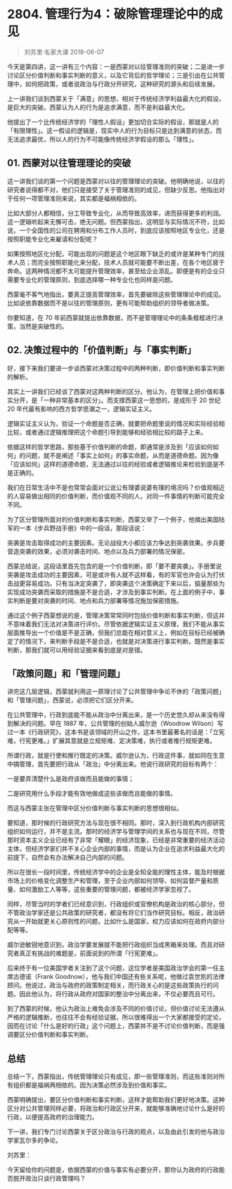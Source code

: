 # 2804. 管理行为4：破除管理理论中的成见
> 刘苏里·名家大课
2018-06-07

今天是第四讲，这一讲有三个内容：一是西蒙对以往管理准则的突破；二是进一步讨论区分价值判断和事实判断的意义，以及它背后的哲学理论；三是引出在公共管理中，如何把政策，或者说政治与行政分开研究，这种研究的源头和后续发展。

上一讲我们谈到西蒙关于「满意」的思想，相对于传统经济学利益最大化的假设，是巨大的突破。西蒙认为人的行为是追求满意，而不是利益最大化。

他提出了一个比传统经济学的「理性人假设」更加切合实际的假设，那就是人的「有限理性」。这一假设的逻辑是，现实中人的行为目标只是达到满意的状态，而无法追求最优，所以人的行为不可能像传统经济学假设的那么「理性」。

## 01. 西蒙对以往管理理论的突破

这一讲我们谈的第一个问题是西蒙对以往的管理理论的突破。他明确地说，以往的研究者说得都不对，他们只是接受了关于管理准则的成见，但缺少反思。他指出对于任何一项管理准则来说，其实都是福祸相依的。

比如大部分人都相信，分工导致专业化，从而导致高效率，进而获得更多的利润。这一逻辑听起来无懈可击，绝无问题。但西蒙指出，这明显与实际情况不符，比如说，一个全国性的公司在聘用和分布工作人员时，到底应该按照地区专业化，还是按照职能专业化来雇请和分配呢？

如果按照地区化分配，可能出现的问题是这个地区眼下缺乏的或许是某种专门的技术人员；而完全按照职能化来分配，技术人员就可能要不断出差，在各个地区疲于奔命。这两种情况都不太可能提升管理效率，甚至给企业添乱。即便是有的企业只需要专业化的管理原则，到底选择哪一种专业化也同样是问题。

西蒙毫不客气地指出，要真正提高管理效率，首先要破除这些管理理论中的成见。比如说依靠数据而不是以往的管理原则，更有可能帮助组织的领导者做决策。

你要知道，在 70 年前西蒙就提出依靠数据，而不是管理理论中的条条框框进行决策，当然是突破性的。

## 02. 决策过程中的「价值判断」与「事实判断」

好，接下来我们要进一步谈西蒙对决策过程中的两种判断，即价值判断和事实判断的解析。

其实上一讲我们已经谈了西蒙对这两种判断的区分。他认为，在管理上把价值和事实分开，是「一种非常基本的区分」。而支撑西蒙这一思想的，是成形于 20 世纪 20 年代最有影响的西方哲学思潮之一，逻辑实证主义。

逻辑实证主义认为，验证一个命题是否正确，就要把命题里说的情况和实际经验相比较，或者通过逻辑推理把这个命题引导到能够和经验相比较的路子上来。

依据这样的哲学思路，那些基于价值判断的命题，即通常是涉及到「应该如何如何」的问题，就不是阐述「事实上如何」的事实命题，从而是道德命题。因为像「应该如何」这样的道德命题，无法通过以往的经验或者逻辑推论来检验到底是不是正确的。

我们在日常生活中不是也常常会面对公说公有理婆说婆有理的境况吗？价值观相近的人容易做出相同的价值判断，而价值观不同的人，对同一件事情的判断可能完全不同。

为了区分管理所面对的价值判断和事实判断，西蒙又举了一个例子，他摘出美国陆军的一本《步兵野战手册》中的一段话，那段话说：

突袭是攻击取得成功的主要因素。无论战役大小都应该力争达到突袭效果。步兵要营造突袭的效果，必须对袭击时间、地点以及兵力部署的情况保密。

西蒙总结说，这段话里首先包含的是一个价值判断，即「要不要突袭」。手册里说突袭是攻击成功的主要因素，可是或许有人就不这样看，有的军官也许会认为打伏击战更容易成功。只有当决定突袭了，即突袭这个决策确定下来以后，掂量那些为实现成功突袭而采取的措施是不是合适，才涉及到事实判断。在上面的例子中，事实判断是要对突袭的时间、地点和兵力部署等情况施加保密措施。

通过这个例子西蒙想说的是，管理决策常常同时包括价值判断和事实判断，但这并不意味着我们无法对决策进行评价。尽管依据逻辑实证主义原理，我们不能从事实层面推导出一个价值是不是正确，但我们总能在相对意义上，例如在目标已经被确定了的情况下，来判断手段是不是合适，也就是对决策进行事实判断。既然是事实判断，那我们就可以用经验证据来看到底是对是错。

## 「政策问题」和「管理问题」

讲完这几层逻辑，西蒙就利用这一原理讨论了公共管理中争论不休的「政策问题」和「管理问题」，西蒙说，必须把它们区分开来。

在公共管理中，行政到底能不能从政治中分离出来，是一个历史悠久却从来没有得到解决的问题。早在 1887 年，公共管理的创始人威尔逊（Woodrow Wilson）写过一本《行政研究》，这本书是该领域的开山之作，这本书里最著名的话是：「立宪难，行宪更难。」扩展其意就是立规矩难、定决策难，执行或者推行规矩更难。

所谓行政，就是行使和推行既定的决策。威尔逊认为，行政这件事，就如同在生意中搞管理，首先要把行政从「政治」中分离出来。他说行政研究的目标有两个：

一是要弄清楚什么是政府该做而且能做的事情；

二是研究用什么手段才能有效地做成这些该做而且能做的事情。

而这与西蒙主张在管理中区分价值判断与事实判断的思想很相似。

要知道，那时候的行政研究方法与现在很不相同。那时，深入到行政机构内部研究组织如何运行，并不是主流。那时的经济学与管理学间的关系也与现在不同，尽管那时资本主义企业已经有了非常「耀眼」的经济现象，已经是非常重要的经济活动主体，但经济学家们并不关心企业内部的事情，而是认为企业在追求利益最大化的前提下，自然会有办法解决自己内部的问题。

所以在很长一段时间里，传统经济学中的企业是全知全能的理性主体，能及时根据市场上的价格变化调整生产和管理，至于企业内部如何领导、如何监督产量和质量、如何激励工人等等，这些重要的管理问题，都被经济学家忽视了。

同样，尽管当时的学者们已经意识到，行政组织或官僚机构是政治的核心部分，但不管政治学家还是公共政策的研究者，都没有将它们当作研究目标。相反，政治研究从一开始就更关心原则性的问题，比如什么是国家，权力应该如何在政府内部分配等等。

威尔逊敏锐地意识到，政治学要发展就不能把行政组织当成黑箱来处理。而且对研究者真正有挑战的难题是，前面说到的所谓「行宪更难」。

后来终于有一位美国学者关注到了这个问题，这位学者是美国政治学会的第一任主席古德诺（Frank Goodnow），他与我们中国还有些关系呢，他做过袁世凯的法律顾问。他说过，政治与政府的政策制定相关，而行政关心的是这些政策执行的问题。因此他认为，将行政从政府对国家的整治中分离出来，不仅必要而且可行。

到了西蒙的时候，他认为政治上难免会涉及不同的价值讨论，但价值讨论无法遵从严格的逻辑推断，也往往不会有经验证据，所以很难得出一个大家都接受的定论，因而在讨论「什么是好的行政」这个问题上，西蒙并不是不讨论价值判断，而是强调要区分价值判断和事实判断。

## 总结

总结一下，西蒙指出，传统管理理论只有成见，即一些管理准则，而这些准则对所有组织都是福祸两相依的。因为决策必然涉及到价值和事实。

西蒙明确提出，要区分价值判断和事实判断，这样才能帮助我们更好地决策。这种区分对公共管理同样必要，将政治和行政区分开来，就能够准确地讨论什么是好的行政，以便提高政府的治理能力。

下一讲，我们专门讨论西蒙关于区分政治与行政的观点，以及由此引发的他与政治学家瓦尔多的争论。

刘苏里：

今天留给你的问题是，依据西蒙的价值与事实有必要分开，那你认为政府的行政能否脱开政治只谈行政管理吗？


